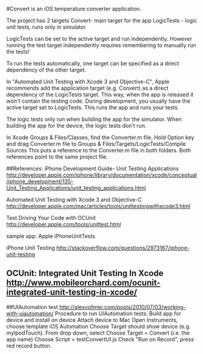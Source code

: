 #Convert is an iOS temperature converter application.

The project has 2 targets
  Convert- main target for the app
  LogicTests - logic unit tests, runs only in simulator

LogicTests can be set to the active target and run independently.
However running the test target independently requires remembering to manually run the tests!

To run the tests automatically, one target can be specified as a direct dependency of the other target.

In "Automated Unit Testing with Xcode 3 and Objective-C", Apple recommends add the application target (e.g. Convert) as a direct dependency of the LogicTests target.
This way, when the app is released it won't contain the testing code.
During development, you usually have the active target set to LogicTests.  This runs the app and runs your tests.

The logic tests only run when building the app for the simulator.
When building the app for the device, the logic tests don't run.

In Xcode Groups & Files/Classes, find the Converter.m file.
Hold Option key and drag Converter.m file to Groups & Files/Targets/LogicTests/Compile Sources
This puts a reference to the Converter.m file in both folders.  Both references point to the same project file.

##References:
iPhone Development Guide- Unit Testing Applications
http://developer.apple.com/iphone/library/documentation/xcode/conceptual/iphone_development/135-Unit_Testing_Applications/unit_testing_applications.html

Automated Unit Testing with Xcode 3 and Objective-C
http://developer.apple.com/mac/articles/tools/unittestingwithxcode3.html

Test Driving Your Code with OCUnit
http://developer.apple.com/tools/unittest.html

sample app: Apple iPhoneUnitTests

iPhone Unit Testing
http://stackoverflow.com/questions/2973167/iphone-unit-testing

OCUnit: Integrated Unit Testing In Xcode
http://www.mobileorchard.com/ocunit-integrated-unit-testing-in-xcode/
---
##UIAutomation test
http://alexvollmer.com/posts/2010/07/03/working-with-uiautomation/
Procedure to run UIAutomation tests:
Build app for device and install on device
Attach device to Mac
Open Instruments, choose template iOS Automation
Choose Target should show device (e.g. myIpodTouch).
From drop down, select Choose Target = Convert (i.e. the app name)
Choose Script = testConvertUI.js
Check "Run on Record", press red record button.


